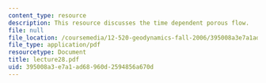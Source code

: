 ```yaml
---
content_type: resource
description: This resource discusses the time dependent porous flow.
file: null
file_location: /coursemedia/12-520-geodynamics-fall-2006/395008a3e7a1ad68960d2594856a670d_lecture28.pdf
file_type: application/pdf
resourcetype: Document
title: lecture28.pdf
uid: 395008a3-e7a1-ad68-960d-2594856a670d
---
```

